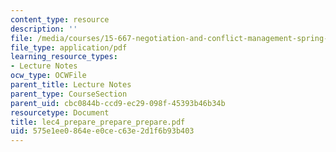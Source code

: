 ```yaml
---
content_type: resource
description: ''
file: /media/courses/15-667-negotiation-and-conflict-management-spring-2001/575e1ee0864ee0cec63e2d1f6b93b403_lec4_prepare_prepare_prepare.pdf
file_type: application/pdf
learning_resource_types:
- Lecture Notes
ocw_type: OCWFile
parent_title: Lecture Notes
parent_type: CourseSection
parent_uid: cbc0844b-ccd9-ec29-098f-45393b46b34b
resourcetype: Document
title: lec4_prepare_prepare_prepare.pdf
uid: 575e1ee0-864e-e0ce-c63e-2d1f6b93b403
---
```


